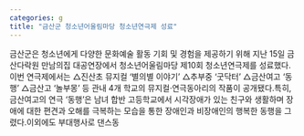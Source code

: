 ```yaml
---
categories: g
title: "금산군 청소년어울림마당 청소년연극제 성료"
---
```

금산군은 청소년에게 다양한 문화예술 활동 기회 및 경험을 제공하기 위해 지난 15일 금산다락원 만남의집 대공연장에서 청소년어울림마당 제10회 청소년연극제를 성료했다.이번 연극제에서는 △진산초 뮤지컬 ‘별의별 이야기’ △추부중 ‘굿닥터’ △금산여고 ‘동행’ △금산고 ‘놀부몽’ 등 관내 4개 학교의 뮤지컬·연극동아리의 작품이 공개됐다.특히, 금산여고의 연극 ‘동행’은 남녀 합반 고등학교에서 시각장애가 있는 친구와 생활하며 장애에 대한 편견과 오해를 극복하는 모습을 통한 장애인과 비장애인의 행복한 동행을 그렸다.이외에도 부대행사로 댄스동